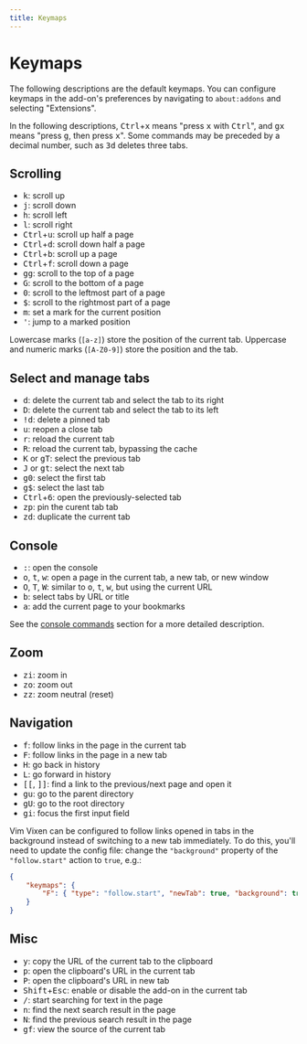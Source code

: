 ```yaml
---
title: Keymaps
---
```


# Keymaps

The following descriptions are the default keymaps.
You can configure keymaps in the add-on's preferences by navigating to `about:addons` and selecting "Extensions".

In the following descriptions, <kbd>Ctrl</kbd>+<kbd>x</kbd> means "press <kbd>x</kbd> with <kbd>Ctrl</kbd>", and <kbd>g</kbd><kbd>x</kbd> means "press <kbd>g</kbd>, then press <kbd>x</kbd>".
Some commands may be preceded by a decimal number, such as <kbd>3</kbd><kbd>d</kbd> deletes three tabs.

## Scrolling

- <kbd>k</kbd>: scroll up
- <kbd>j</kbd>: scroll down
- <kbd>h</kbd>: scroll left
- <kbd>l</kbd>: scroll right
- <kbd>Ctrl</kbd>+<kbd>u</kbd>: scroll up half a page
- <kbd>Ctrl</kbd>+<kbd>d</kbd>: scroll down half a page
- <kbd>Ctrl</kbd>+<kbd>b</kbd>: scroll up a page
- <kbd>Ctrl</kbd>+<kbd>f</kbd>: scroll down a page
- <kbd>g</kbd><kbd>g</kbd>: scroll to the top of a page
- <kbd>G</kbd>: scroll to the bottom of a page
- <kbd>0</kbd>: scroll to the leftmost part of a page
- <kbd>$</kbd>: scroll to the rightmost part of a page
- <kbd>m</kbd>: set a mark for the current position
- <kbd>'</kbd>: jump to a marked position

Lowercase marks (`[a-z]`) store the position of the current tab. Uppercase and
numeric marks (`[A-Z0-9]`) store the position and the tab.

## Select and manage tabs

- <kbd>d</kbd>: delete the current tab and select the tab to its right
- <kbd>D</kbd>: delete the current tab and select the tab to its left
- <kbd>!</kbd><kbd>d</kbd>: delete a pinned tab
- <kbd>u</kbd>: reopen a close tab
- <kbd>r</kbd>: reload the current tab
- <kbd>R</kbd>: reload the current tab, bypassing the cache
- <kbd>K</kbd> or <kbd>g</kbd><kbd>T</kbd>: select the previous tab
- <kbd>J</kbd> or <kbd>g</kbd><kbd>t</kbd>: select the next tab
- <kbd>g</kbd><kbd>0</kbd>: select the first tab
- <kbd>g</kbd><kbd>$</kbd>: select the last tab
- <kbd>Ctrl</kbd>+<kbd>6</kbd>: open the previously-selected tab
- <kbd>z</kbd><kbd>p</kbd>: pin the curent tab tab
- <kbd>z</kbd><kbd>d</kbd>: duplicate the current tab

## Console

- <kbd>:</kbd>: open the console
- <kbd>o</kbd>, <kbd>t</kbd>, <kbd>w</kbd>: open a page in the current tab, a new tab, or new window
- <kbd>O</kbd>, <kbd>T</kbd>, <kbd>W</kbd>: similar to <kbd>o</kbd>, <kbd>t</kbd>, <kbd>w</kbd>, but using the current URL
- <kbd>b</kbd>: select tabs by URL or title
- <kbd>a</kbd>: add the current page to your bookmarks

See the [console commands](./console_commands.md) section for a more detailed description.

## Zoom

- <kbd>z</kbd><kbd>i</kbd>: zoom in
- <kbd>z</kbd><kbd>o</kbd>: zoom out
- <kbd>z</kbd><kbd>z</kbd>: zoom neutral (reset)

## Navigation

- <kbd>f</kbd>: follow links in the page in the current tab
- <kbd>F</kbd>: follow links in the page in a new tab
- <kbd>H</kbd>: go back in history
- <kbd>L</kbd>: go forward in history
- <kbd>[</kbd><kbd>[</kbd>, <kbd>]</kbd><kbd>]</kbd>: find a link to the previous/next page and open it
- <kbd>g</kbd><kbd>u</kbd>: go to the parent directory
- <kbd>g</kbd><kbd>U</kbd>: go to the root directory
- <kbd>g</kbd><kbd>i</kbd>: focus the first input field

Vim Vixen can be configured to follow links opened in tabs in the background
instead of switching to a new tab immediately. To do this, you'll need to update
the config file: change the `"background"` property of the `"follow.start"`
action to `true`, e.g.:

```json
{
    "keymaps": {
        "F": { "type": "follow.start", "newTab": true, "background": true }
    }
}
```

## Misc

- <kbd>y</kbd>: copy the URL of the current tab to the clipboard
- <kbd>p</kbd>: open the clipboard's URL in the current tab
- <kbd>P</kbd>: open the clipboard's URL in new tab
- <kbd>Shift</kbd>+<kbd>Esc</kbd>: enable or disable the add-on in the current tab
- <kbd>/</kbd>: start searching for text in the page
- <kbd>n</kbd>: find the next search result in the page
- <kbd>N</kbd>: find the previous search result in the page
- <kbd>g</kbd><kbd>f</kbd>: view the source of the current tab



